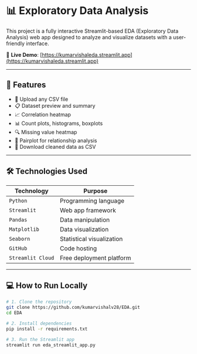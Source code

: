 # 📊 Exploratory Data Analysis

This project is a fully interactive Streamlit-based EDA (Exploratory Data Analysis) web app designed to analyze and visualize datasets with a user-friendly interface.

🔗 **Live Demo**: [https://kumarvishaleda.streamlit.app](https://kumarvishaleda.streamlit.app)

---

## 🚀 Features

- 📂 Upload any CSV file
- 📋 Dataset preview and summary
- 📈 Correlation heatmap
- 📊 Count plots, histograms, boxplots
- 🔍 Missing value heatmap
- 🔄 Pairplot for relationship analysis
- 💾 Download cleaned data as CSV

---

## 🛠️ Technologies Used

| Technology     | Purpose                          |
|----------------|----------------------------------|
| `Python`       | Programming language             |
| `Streamlit`    | Web app framework                |
| `Pandas`       | Data manipulation                |
| `Matplotlib`   | Data visualization               |
| `Seaborn`      | Statistical visualization        |
| `GitHub`       | Code hosting                     |
| `Streamlit Cloud` | Free deployment platform     |

---

## 💻 How to Run Locally

```bash
# 1. Clone the repository
git clone https://github.com/kumarvishalv28/EDA.git
cd EDA

# 2. Install dependencies
pip install -r requirements.txt

# 3. Run the Streamlit app
streamlit run eda_streamlit_app.py
